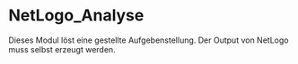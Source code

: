 # NetLogo_Analyse
 
Dieses Modul löst eine gestellte Aufgebenstellung. Der Output von NetLogo muss selbst erzeugt werden.